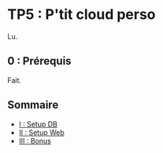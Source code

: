 # TP5 : P'tit cloud perso
 
Lu.

## 0 : Prérequis

Fait.

## Sommaire

- [I : Setup DB](https://github.com/KeunotorCagoule/TP-Linux/blob/main/tp5_linux/db.md)
- [II : Setup Web](https://github.com/KeunotorCagoule/TP-Linux/blob/main/tp5_linux/web.md)
- [III : Bonus](https://github.com/KeunotorCagoule/TP-Linux/blob/main/tp5_linux/bonus.md)